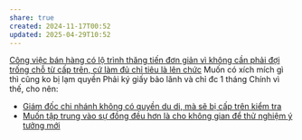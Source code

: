 ```yaml
---
share: true
created: 2024-11-17T00:52
updated: 2025-04-29T10:52
---
```

[Công việc bán hàng có lộ trình thăng tiến đơn giản vì không cần phải đợi trống chỗ từ cấp trên, cứ làm đủ chỉ tiêu là lên chức](../../../../../../%E2%9A%A1Hi%E1%BB%83u%20bi%E1%BA%BFt%20s%C3%A2u/Ki%E1%BA%BFm%20ti%E1%BB%81n/B%C3%A1n%20h%C3%A0ng/C%C3%B4ng%20vi%E1%BB%87c%20b%C3%A1n%20h%C3%A0ng%20c%C3%B3%20l%E1%BB%99%20tr%C3%ACnh%20th%C4%83ng%20ti%E1%BA%BFn%20%C4%91%C6%A1n%20gi%E1%BA%A3n%20v%C3%AC%20kh%C3%B4ng%20c%E1%BA%A7n%20ph%E1%BA%A3i%20%C4%91%E1%BB%A3i%20tr%E1%BB%91ng%20ch%E1%BB%97%20t%E1%BB%AB%20c%E1%BA%A5p%20tr%C3%AAn,%20c%E1%BB%A9%20l%C3%A0m%20%C4%91%E1%BB%A7%20ch%E1%BB%89%20ti%C3%AAu%20l%C3%A0%20l%C3%AAn%20ch%E1%BB%A9c.md)
Muốn có xích mích gì thì cũng ko bị lạm quyền 
Phải ký giấy bảo lãnh và chỉ đc 1 tháng
Chính vì thế, cho nên:
- [Giám đốc chi nhánh không có quyền du di, mà sẽ bị cấp trên kiểm tra](./Gi%C3%A1m%20%C4%91%E1%BB%91c%20chi%20nh%C3%A1nh%20kh%C3%B4ng%20c%C3%B3%20quy%E1%BB%81n%20du%20di,%20m%C3%A0%20s%E1%BA%BD%20b%E1%BB%8B%20c%E1%BA%A5p%20tr%C3%AAn%20ki%E1%BB%83m%20tra.md)
- [Muốn tập trung vào sự đồng đều hơn là cho không gian để thử nghiệm ý tưởng mới](./Mu%E1%BB%91n%20t%E1%BA%ADp%20trung%20v%C3%A0o%20s%E1%BB%B1%20%C4%91%E1%BB%93ng%20%C4%91%E1%BB%81u%20h%C6%A1n%20l%C3%A0%20cho%20kh%C3%B4ng%20gian%20%C4%91%E1%BB%83%20th%E1%BB%AD%20nghi%E1%BB%87m%20%C3%BD%20t%C6%B0%E1%BB%9Fng%20m%E1%BB%9Bi.md)
